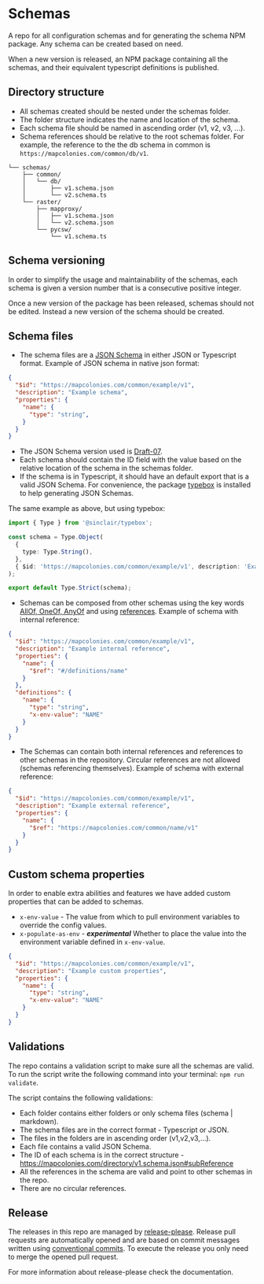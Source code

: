 # Schemas
A repo for all configuration schemas and for generating the schema NPM package. Any schema can be created based on need. 

When a new version is released, an NPM package containing all the schemas, and their equivalent typescript definitions is published.

## Directory structure
- All schemas created should be nested under the schemas folder.
- The folder structure indicates the name and location of the schema.
- Each schema file should be named in ascending order (v1, v2, v3, ...).
- Schema references should be relative to the root schemas folder. For example, the reference to the the db schema in common is `https://mapcolonies.com/common/db/v1`.
```
└── schemas/
    ├── common/
    │   └── db/
    │       ├── v1.schema.json
    │       └── v2.schema.ts
    └── raster/
        ├── mapproxy/
        │   ├── v1.schema.json
        │   └── v2.schema.json
        └── pycsw/
            └── v1.schema.ts
```

## Schema versioning
In order to simplify the usage and maintainability of the schemas, each schema is given a version number that is a consecutive positive integer.

Once a new version of the package has been released, schemas should not be edited. Instead a new version of the schema should be created.

## Schema files
- The schema files are a [JSON Schema](https://json-schema.org/) in either JSON or Typescript format.
Example of JSON schema in native json format:
```json
{
  "$id": "https://mapcolonies.com/common/example/v1",
  "description": "Example schema",
  "properties": {
    "name": {
      "type": "string",
    }
  }
}
```
- The JSON Schema version used is [Draft-07](https://json-schema.org/draft-07/json-schema-release-notes).
- Each schema should contain the ID field with the value based on the relative location of the schema in the schemas folder.
- If the schema is in Typescript, it should have an default export that is a valid JSON Schema. For convenience, the package [typebox](https://github.com/sinclairzx81/typebox) is installed to help generating JSON Schemas.

The same example as above, but using typebox:
```typescript
import { Type } from '@sinclair/typebox';

const schema = Type.Object(
  {
    type: Type.String(),
  },
  { $id: 'https://mapcolonies.com/common/example/v1', description: 'Example schema' }
);

export default Type.Strict(schema);
```
- Schemas can be composed from other schemas using the key words [AllOf, OneOf, AnyOf](https://json-schema.org/understanding-json-schema/reference/combining) and using [references](https://json-schema.org/understanding-json-schema/structuring).
Example of schema with internal reference:
```json
{
  "$id": "https://mapcolonies.com/common/example/v1",
  "description": "Example internal reference",
  "properties": {
    "name": {
      "$ref": "#/definitions/name"
    }
  },
  "definitions": {
    "name": {
      "type": "string",
      "x-env-value": "NAME"
    }
  }
}

```
- The Schemas can contain both internal references and references to other schemas in the repository. Circular references are not allowed (schemas referencing themselves).
Example of schema with external reference:
```json
{
  "$id": "https://mapcolonies.com/common/example/v1",
  "description": "Example external reference",
  "properties": {
    "name": {
      "$ref": "https://mapcolonies.com/common/name/v1"
    }
  }
}
```


## Custom schema properties
In order to enable extra abilities and features we have added custom properties that can be added to schemas.

- `x-env-value` - The value from which to pull environment variables to override the config values.
- `x-populate-as-env` - ***experimental*** Whether to place the value into the environment variable defined in `x-env-value`.

```json
{
  "$id": "https://mapcolonies.com/common/example/v1",
  "description": "Example custom properties",
  "properties": {
    "name": {
      "type": "string",
      "x-env-value": "NAME"
    }
  }
}
```

## Validations
The repo contains a validation script to make sure all the schemas are valid.
To run the script write the following command into your terminal: `npm run validate`.

The script contains the following validations:
- Each folder contains either folders or only schema files (schema | markdown).
- The schema files are in the correct format - Typescript or JSON.
- The files in the folders are in ascending order (v1,v2,v3,...).
- Each file contains a valid JSON Schema.
- The ID of each schema is in the correct structure - https://mapcolonies.com/directory/v1.schema.json#subReference
- All the references in the schema are valid and point to other schemas in the repo.
- There are no circular references.

## Release
The releases in this repo are managed by [release-please](https://github.com/googleapis/release-please). Release pull requests are automatically opened and are based on commit messages written using [conventional commits](https://www.conventionalcommits.org/en/v1.0.0/). To execute the release you only need to merge the opened pull request.

For more information about release-please check the documentation.
